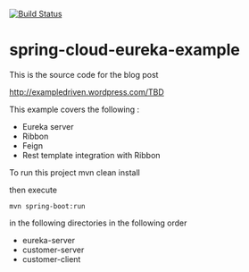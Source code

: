 [![Build Status](https://travis-ci.org/ExampleDriven/spring-cloud-eureka-example.svg)](https://travis-ci.org/ExampleDriven/spring-cloud-eureka-example)

# spring-cloud-eureka-example

This is the source code for the blog post

http://exampledriven.wordpress.com/TBD

This example covers the following :

- Eureka server
- Ribbon
- Feign
- Rest template integration with Ribbon

To run this project
    mvn clean install

then execute

    mvn spring-boot:run

in the following directories in the following order
- eureka-server
- customer-server
- customer-client

